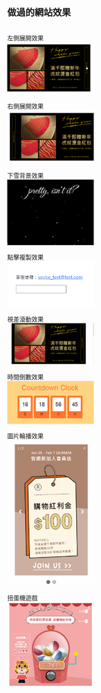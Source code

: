 ## 做過的網站效果

</br>
<span>左側展開效果</span></br>
<img src="https://raw.githubusercontent.com/layla4131/Web_function/main/images/gif/left_pop.gif" width="200"></br>

<span>右側展開效果</span></br>
<img src="https://raw.githubusercontent.com/layla4131/Web_function/main/images/gif/right_pop.gif" width="200"></br>

<span>下雪背景效果</span></br>
<img src="https://raw.githubusercontent.com/layla4131/Web_function/main/images/gif/snow.gif" width="200"></br>
       
<span>點擊複製效果</span></br>
<img src="https://raw.githubusercontent.com/layla4131/Web_function/main/images/gif/clickCopy.gif" width="200"></br>

<span>視差滾動效果</span></br>
<img src="https://raw.githubusercontent.com/layla4131/Web_function/main/images/gif/Parallax_Scrolling.gif" width="200"></br>

<span>時間倒數效果</span></br>
<img src="https://raw.githubusercontent.com/layla4131/Web_function/main/images/gif/countdown.gif" width="200"></br>

<span>圖片輪播效果</span></br>
<img src="https://raw.githubusercontent.com/layla4131/Web_function/main/images/gif/SlideShow.gif" width="200"></br>

<span>扭蛋機遊戲</span></br>
<img src="https://raw.githubusercontent.com/layla4131/Web_function/main/images/gif/gashapon.gif" width="200"></br>
